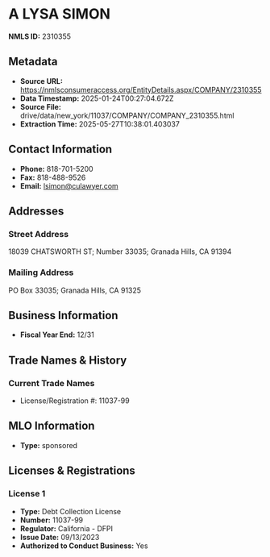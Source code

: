 # A LYSA SIMON

**NMLS ID:** 2310355

## Metadata
- **Source URL:** https://nmlsconsumeraccess.org/EntityDetails.aspx/COMPANY/2310355
- **Data Timestamp:** 2025-01-24T00:27:04.672Z
- **Source File:** drive/data/new_york/11037/COMPANY/COMPANY_2310355.html
- **Extraction Time:** 2025-05-27T10:38:01.403037

## Contact Information
- **Phone:** 818-701-5200
- **Fax:** 818-488-9526
- **Email:** lsimon@culawyer.com

## Addresses
### Street Address
18039 CHATSWORTH ST; Number 33035; Granada Hills, CA 91394

### Mailing Address
PO Box 33035; Granada Hills, CA 91325

## Business Information
- **Fiscal Year End:** 12/31

## Trade Names & History
### Current Trade Names
- License/Registration #: 11037-99

## MLO Information
- **Type:** sponsored

## Licenses & Registrations

### License 1
- **Type:** Debt Collection License
- **Number:** 11037-99
- **Regulator:** California - DFPI
- **Issue Date:** 09/13/2023
- **Authorized to Conduct Business:** Yes
